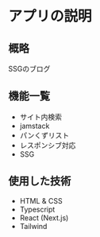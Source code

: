 # アプリの説明
## 概略
SSGのブログ
## 機能一覧
- サイト内検索
- jamstack
- パンくずリスト
- レスポンシブ対応
- SSG
## 使用した技術
- HTML & CSS
- Typescript
- React (Next.js)
- Tailwind
